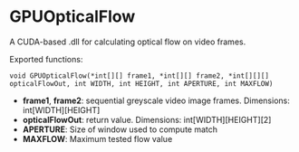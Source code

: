 GPUOpticalFlow
===========

A CUDA-based .dll for calculating optical flow on video frames. 

Exported functions:

    void GPUOpticalFlow(*int[][] frame1, *int[][] frame2, *int[][][] opticalFlowOut, int WIDTH, int HEIGHT, int APERTURE, int MAXFLOW)

* **frame1**, **frame2**: sequential greyscale video image frames. Dimensions: int[WIDTH][HEIGHT]
* **opticalFlowOut**: return value. Dimensions: int[WIDTH][HEIGHT][2]
* **APERTURE**: Size of window used to compute match
* **MAXFLOW**: Maximum tested flow value